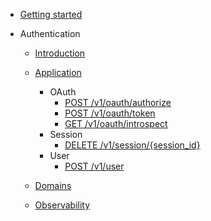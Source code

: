 - [Getting started](README.md)
- Authentication

  - [Introduction](/authentication-api/README.md)
  - [Application](/authentication-api/api.md)

    - OAuth
      - [POST /v1/oauth/authorize](/authentication-api/api/POST-v1_oauth_authorize.md)
      - [POST /v1/oauth/token](/authentication-api/api/POST-v1_oauth_token.md)
      - [GET /v1/oauth/introspect](/authentication-api/api/GET-v1_oauth_introspect.md)
    - Session
      - [DELETE /v1/session/{session_id}](/authentication-api/api/DELETE-v1_session_session_id.md)
    - User
      - [POST /v1/user](/authentication-api/api/POST-v1_user.md)

  - [Domains](/authentication-api/domains.md)
  - [Observability](/authentication-api/observability.md)
